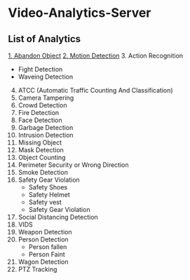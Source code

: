 # Video-Analytics-Server

## List of Analytics
[1. Abandon Object](https://github.com/ayushaggarwalI2V/Video-Analytics-Server/tree/main/01%20Abandon%20Object%20Detection)
[2. Motion Detection](https://github.com/ayushaggarwalI2V/Video-Analytics-Server/tree/main/02%20Advance%20Motion)
3. Action Recognition
   * Fight Detection
   * Waveing Detection
4. ATCC (Automatic Traffic Counting And Classification)
5. Camera Tampering
6. Crowd Detection
7. Fire Detection
8. Face Detection
9. Garbage Detection
10. Intrusion Detection
11. Missing Object
12. Mask Detection
13. Object Counting
14. Perimeter Security or Wrong Direction
15. Smoke Detection
16. Safety Gear Violation
    * Safety Shoes
    * Safety Helmet
    * Safety vest
    * Safety Gear Violation
17. Social Distancing Detection
18. VIDS
19. Weapon Detection
20. Person Detection
    * Person fallen
    * Person Faint
21. Wagon Detection
22. PTZ Tracking
